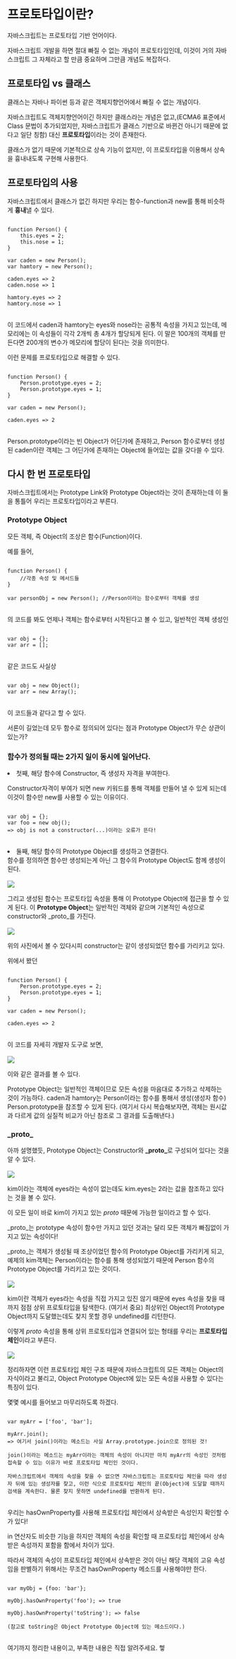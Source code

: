 <h1>프로토타입이란?</h1>
자바스크립트는 프로토타입 기반 언어이다.

자바스크립트 개발을 하면 절대 빠질 수 없는 개념이 프로토타입인데, 이것이 거의 자바스크립트 그 자체라고 할 만큼 중요하며 그만큼 개념도 복잡하다.
<h2>프로토타입 vs 클래스</h2>
클래스는 자바나 파이썬 등과 같은 객체지향언어에서 빠질 수 없는 개념이다.

자바스크립트도 객체지향언어이긴 하지만 클래스라는 개념은 없고,(ECMA6 표준에서 Class 문법이 추가되었지만, 자바스크립트가 클래스 기반으로 바뀐건 아니기 때문에 없다고 일단 칭함) 대신 **프로토타입**이라는 것이 존재한다.

클래스가 없기 때문에 기본적으로 상속 기능이 없지만, 이 프로토타입을 이용해서 상속을 흉내내도록 구현해 사용한다.

<h2>프로토타입의 사용</h2>
자바스크립트에서 클래스가 없긴 하지만 우리는 함수-function과 new를 통해 비슷하게 <b>흉내</b>낼 수 있다.

<pre>
<code>
function Person() {
    this.eyes = 2;
    this.nose = 1;
}

var caden = new Person();
var hamtory = new Person();

caden.eyes => 2
caden.nose => 1

hamtory.eyes => 2
hamtory.nose => 1
</code>
</pre>
이 코드에서 caden과 hamtory는 eyes와 nose라는 공통적 속성을 가지고 있는데, 메모리에는 이 속성들이 각각 2개씩 총 4개가 할당되게 된다. 이 말은 100개의 객체를 만든다면 200개의 변수가 메모리에 할당이 된다는 것을 의미한다.

이런 문제를 프로토타입으로 해결할 수 있다.

<pre>
<code>
function Person() {
    Person.prototype.eyes = 2;
    Person.prototype.eyes = 1;
}

var caden = new Person();

caden.eyes => 2
</code>
</pre>
Person.prototype이라는 빈 Object가 어딘가에 존재하고, Person 함수로부터 생성된 caden이란 객체는 그 어딘가에 존재하는 Object에 들어있는 값을 갖다쓸 수 있다.

<h2>다시 한 번 프로토타입</h2>
자바스크립트에서는 Prototype Link와 Prototype Object라는 것이 존재하는데 이 둘을 통틀어 우리는 프로토타입이라고 부른다.

<h3>Prototype Object</h3>
모든 객체, 즉 Object의 조상은 함수(Function)이다.

예를 들어,
<pre>
<code>
function Person() {
    //각종 속성 및 메서드들
}

var personObj = new Person(); //Person이라는 함수로부터 객체를 생성
</code>
</pre> 
의 코드를 봐도 언제나 객체는 함수로부터 시작된다고 볼 수 있고, 일반적인 객체 생성인
<pre>
<code>
var obj = {};
var arr = [];
</code>
</pre>
같은 코드도 사실상
<pre>
<code>
var obj = new Object();
var arr = new Array();
</code>
</pre>
이 코드들과 같다고 할 수 있다.

서론이 길었는데 모두 함수로 정의되어 있다는 점과 Prototype Object가 무슨 상관이 있는가?

<h3>함수가 정의될 때는 2가지 일이 동시에 일어난다.</h3>
<li>첫째, 해당 함수에 Constructor, 즉 생성자 자격을 부여한다.</li>

Constructor자격이 부여가 되면 new 키워드를 통해 객체를 만들어 낼 수 있게 되는데 이것이 함수만 new를 사용할 수 있는 이유이다.

<pre>
<code>
var obj = {};
var foo = new obj(); 
=> obj is not a constructor(...)이라는 오류가 뜬다!
</code>
</pre>
<li>둘째, 해당 함수의 Prototype Object를 생성하고 연결한다.</li>
함수를 정의하면 함수만 생성되는게 아닌 그 함수의 Prototype Object도 함께 생성이 된다.<br><br>

<img src="https://cdn-images-1.medium.com/max/800/1*PZe_YnLftVZwT1dNs1Iu0A.png">

그리고 생성된 함수는 프로토타입 속성을 통해 이 Prototype Object에 접근을 할 수 있게 된다. 이 **Prototype Object**는 일반적인 객체와 같으며 기본적인 속성으로 constructor와 _proto_를 가진다.<br><br>
<img src= "https://cdn-images-1.medium.com/max/800/1*NpSb7ha6lMdZpc8hFvBl2g.png">

위의 사진에서 볼 수 있다시피 constructor는 같이 생성되었던 함수를 가리키고 있다.

위에서 봤던
<pre>
<code>
function Person() {
    Person.prototype.eyes = 2;
    Person.prototype.eyes = 1;
}

var caden = new Person();

caden.eyes => 2
</code>
</pre>
이 코드를 자세히 개발자 도구로 보면,<br><br>
<img src= "https://cdn-images-1.medium.com/max/800/1*PLRkoBdVZv9vZW1Z4FlLJw.png">

이와 같은 결과를 볼 수 있다.

Prototype Object는 일반적인 객체이므로 모든 속성을 마음대로 추가하고 삭제하는 것이 가능하다. caden과 hamtory는 Person이라는 함수를 통해서 생성(생성자 함수) Person.prototype을 참조할 수 있게 된다. (여기서 다시 복습해보자면, 객체는 원시값과 다르게 값의 실질적 비교가 아닌 참조로 그 결과를 도출해낸다.)

<h3>_proto_</h3>
아까 설명했듯, Prototype Object는 Constructor와 <b>_proto_</b>로 구성되어 있다는 것을 알 수 있다. <br><br>
<img src= "https://cdn-images-1.medium.com/max/800/1*TPkfy4eqiHHpWDvEOjfQCg.png">

kim이라는 객체에 eyes라는 속성이 없는데도 kim.eyes는 2라는 값을 참조하고 있다는 것을 볼 수 있다.

이 모든 일이 바로 kim이 가지고 있는 _proto_ 때문에 가능한 일이라고 할 수 있다.

_proto_는 prototype 속성이 함수만 가지고 있던 것과는 달리 모든 객체가 빠짐없이 가지고 있는 속성이다!

_proto_는 객체가 생성될 때 조상이었던 함수의 Prototype Object를 가리키게 되고, 예제의 kim객체는 Person이라는 함수를 통해 생성되었기 때문에 Person 함수의 Prototype Object를 가리키고 있는 것이다.<br><br>
<img src= "https://cdn-images-1.medium.com/max/800/1*jMTxqTYDZGhykJQoimmb0A.png">

kim이란 객체가 eyes라는 속성을 직접 가지고 있진 않기 때문에 eyes 속성을 찾을 때 까지 점점 상위 프로토타입을 탐색한다. (여기서 중요) 최상위인 Object의 Prototype Object까지 도달했는데도 찾지 못할 경우 undefined를 리턴한다. 

이렇게 _proto_ 속성을 통해 상위 프로토타입과 연결되어 있는 형태를 우리는 **프로토타입 체인**이라고 부른다.<br><br>
<img src= "https://cdn-images-1.medium.com/max/800/1*mwPfPuTeiQiGoPmcAXB-Kg.png">

정리하자면 이런 프로토타입 체인 구조 때문에 자바스크립트의 모든 객체는 Object의 자식이라고 불리고, Object Prototype Object에 있는 모든 속성을 사용할 수 있다는 특징이 있다.

몇몇 예시를 들어보고 마무리하도록 하겠다.

<pre>
<code>
var myArr = ['foo', 'bar'];

myArr.join();
=> 여기서 join()이라는 메소드는 사실 Array.prototype.join으로 정의된 것!

join()이라는 메소드는 myArr이라는 객체의 속성이 아니지만 마치 myArr의 속성인 것처럼 접속할 수 있는 이유가 바로 프로토타입 체인인 것이다.

자바스크립트에서 객체의 속성을 찾을 수 없으면 자바스크립트는 프로토타입 체인을 따라 생성자 뒤에 있는 생성자를 찾고, 이런 식으로 프로토타입 체인의 끝(Object)에 도달할 때까지 검색을 계속한다. 물론 찾지 못하면 undefined를 반환하게 된다.
</code>
</pre>
우리는 hasOwnProperty를 사용해 프로토타입 체인에서 상속받은 속성인지 확인할 수가 있다!

in 연산자도 비슷한 기능을 하지만 객체의 속성을 확인할 때 프로토타입 체인에서 상속받은 속성까지 포함을 함에서 차이가 있다.

따라서 객체의 속성이 프로토타입 체인에서 상속받은 것이 아닌 해당 객체의 고유 속성임을 판별하기 위해서는 무조건 hasOwnProperty 메소드를 사용해야만 한다.

<pre>
<code>
var myObj = {foo: 'bar'};

myObj.hasOwnProperty('foo'); => true

myObj.hasOwnProperty('toString'); => false

(참고로 toString은 Object Prototype Object에 있는 메소드이다.)
</code>
</pre>

여기까지 정리한 내용이고, 부족한 내용은 직접 알려주세요. 헿



